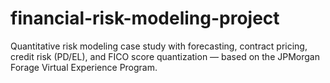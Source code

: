 # financial-risk-modeling-project
Quantitative risk modeling case study with forecasting, contract pricing, credit risk (PD/EL), and FICO score quantization — based on the JPMorgan Forage Virtual Experience Program.
